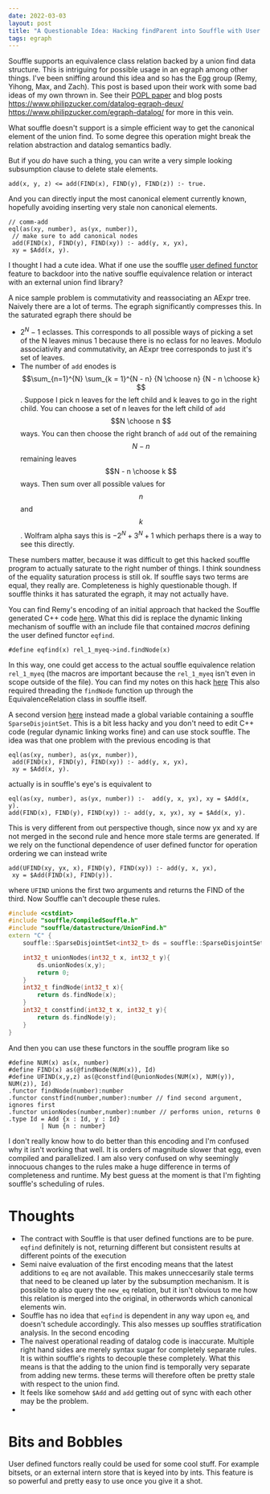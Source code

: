```yaml
---
date: 2022-03-03
layout: post
title: "A Questionable Idea: Hacking findParent into Souffle with User Defined Functors"
tags: egraph
---
```


Souffle supports an equivalence class relation backed by a union find data structure. This is intriguing for possible usage in an egraph among other things. I've been sniffing around this idea and so has the Egg group (Remy, Yihong, Max, and Zach). This post is based upon their work with some bad ideas of my own thrown in. See their [POPL paper](https://www.mwillsey.com/papers/relational-ematching) and blog posts <https://www.philipzucker.com/datalog-egraph-deux/> <https://www.philipzucker.com/egraph-datalog/> for more in this vein.

What souffle doesn't support is a simple efficient way to get the canonical element of the union find. To some degree this operation might break the relation abstraction and datalog semantics badly.

But if you _do_ have such a thing, you can write a very simple looking subsumption clause to delete stale elements.

```
add(x, y, z) <= add(FIND(x), FIND(y), FIND(z)) :- true.
```

And you can directly input the most canonical element currently known, hopefully avoiding inserting very stale non canonical elements.

```
// comm-add
eql(as(xy, number), as(yx, number)),
 // make sure to add canonical nodes
 add(FIND(x), FIND(y), FIND(xy)) :- add(y, x, yx),
 xy = $Add(x, y).
```

I thought I had a cute idea. What if one use the souffle [user defined functor](https://souffle-lang.github.io/functors) feature to backdoor into the native souffle equivalence relation or interact with an external union find library?

A nice sample problem is commutativity and reassociating an AExpr tree. Naively there are a lot of terms. The egraph significantly compresses this.
In the saturated egraph there should be
- $2^N - 1$ eclasses. This corresponds to all possible ways of picking a set of the N leaves minus 1 because there is no eclass for no leaves. Modulo associativity and commutativity, an AExpr tree corresponds to just it's set of leaves.
- The number of `add` enodes is $$\sum_{n=1}^{N} \sum_{k = 1}^{N - n} {N \choose n} {N - n \choose k} $$. Suppose I pick n leaves for the left child and k leaves to go in the right child. You can choose a set of n leaves  for the left child of `add` $$N \choose n $$ ways. You can then choose the right branch of `add` out of the remaining $$N - n$$ remaining leaves $$N - n \choose k $$ ways. Then sum over all possible values for $$n$$ and $$k$$. Wolfram alpha says this is $-2^{N} + 3^{N} + 1$ which perhaps there is a way to see this directly.

These numbers matter, because it was difficult to get this hacked souffle program to actually saturate to the right number of things. I think soundness of the equality saturation process is still ok. If souffle says two terms are equal, they really are. Completeness is highly questionable though. If souffle thinks it has saturated the egraph, it may not actually have.

You can find Remy's encoding of an initial approach that hacked the Souffle generated C++ code [here](https://github.com/remysucre/egg.dl). What this did is replace the dynamic linking mechanism of souffle with an include file that contained _macros_ defining the user defined functor `eqfind`.

```
#define eqfind(x) rel_1_myeq->ind.findNode(x)
```
 In this way, one could get access to the actual souffle equivalence relation `rel_1_myeq` (the macros are important because the `rel_1_myeq` isn't even in scope outside of the file). You can find my notes on this hack [here](https://gist.github.com/philzook58/b3e8f8ad5d465b384da8474eea841e34) This also required threading the `findNode` function up through the EquivalenceRelation class in souffle itself.

A second version [here](https://gist.github.com/philzook58/428c313f6e23672ba0b05110d254f225) instead made a global variable containing a souffle `SparseDisjointSet`. This is a bit less hacky and you don't need to edit C++ code (regular dynamic linking works fine) and can use stock souffle. The idea was that one problem with the previous encoding is that 

```
eql(as(xy, number), as(yx, number)),
 add(FIND(x), FIND(y), FIND(xy)) :- add(y, x, yx),
 xy = $Add(x, y).
```

actually is in souffle's eye's is equivalent to

```
eql(as(xy, number), as(yx, number)) :-  add(y, x, yx), xy = $Add(x, y).
add(FIND(x), FIND(y), FIND(xy)) :- add(y, x, yx), xy = $Add(x, y).
```

This is very different from out perspective though, since now yx and xy are not merged in the second rule and hence more stale terms are generated. If we rely on the functional dependence of user defined functor for operation ordering we can instead write

```
add(UFIND(xy, yx, x), FIND(y), FIND(xy)) :- add(y, x, yx),
 xy = $Add(FIND(x), FIND(y)).
```

where `UFIND` unions the first two arguments and returns the FIND of the third. Now Souffle can't decouple these rules.


```c++
#include <cstdint>
#include "souffle/CompiledSouffle.h"
#include "souffle/datastructure/UnionFind.h"
extern "C" {
    souffle::SparseDisjointSet<int32_t> ds = souffle::SparseDisjointSet<int32_t>(); 

    int32_t unionNodes(int32_t x, int32_t y){
        ds.unionNodes(x,y);
        return 0;
    }
    int32_t findNode(int32_t x){
        return ds.findNode(x);
    }
    int32_t constfind(int32_t x, int32_t y){
        return ds.findNode(y);
    }
}
```

And then you can use these functors in the souffle program like so

```
#define NUM(x) as(x, number)
#define FIND(x) as(@findNode(NUM(x)), Id)
#define UFIND(x,y,z) as(@constfind(@unionNodes(NUM(x), NUM(y)), NUM(z)), Id)
.functor findNode(number):number 
.functor constfind(number,number):number // find second argument, ignores first
.functor unionNodes(number,number):number // performs union, returns 0
.type Id = Add {x : Id, y : Id}
         | Num {n : number}
```

I don't really know how to do better than this encoding and I'm confused why it isn't working that well. It is orders of magnitude slower that egg, even compiled and parallelized. I am also very confused on why seemingly innocuous changes to the rules make a huge difference in terms of completeness and runtime. My best guess at the moment is that I'm fighting souffle's scheduling of rules.

# Thoughts
- The contract with Souffle is that user defined functions are to be pure. `eqfind` definitely is not, returning different but consistent results at different points of the execution
- Semi naive evaluation of the first encoding means that the latest additions to `eq` are not available. This makes unneccesarily stale terms that need to be cleaned up later by the subsumption mechanism. It is possible to also query the `new_eq` relation, but it isn't obvious to me how this relation is merged into the original, in otherwords which canonical elements win.
- Souffle has no idea that `eqfind` is dependent in any way upon `eq`, and doesn't schedule accordingly. This also messes up souffles stratification analysis. In the second encoding
- The naivest operational reading of datalog code is inaccurate. Multiple right hand sides are merely syntax sugar for completely separate rules. It is within souffle's rights to decouple these completely. What this means is that the adding to the union find is temporally very separate from adding new terms. these terms will therefore often be pretty stale with respect to the union find.
- It feels like somehow `$Add` and `add` getting out of sync with each other may be the problem.
- 
# Bits and Bobbles
User defined functors really could be used for some cool stuff. For example bitsets, or an external intern store that is keyed into by ints. This feature is so powerful and pretty easy to use once you give it a shot.
